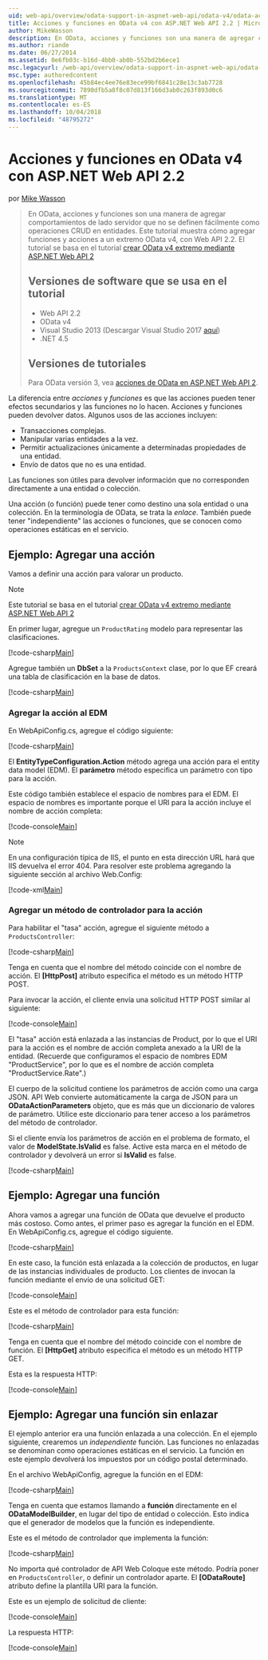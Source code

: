 ```yaml
---
uid: web-api/overview/odata-support-in-aspnet-web-api/odata-v4/odata-actions-and-functions
title: Acciones y funciones en OData v4 con ASP.NET Web API 2.2 | Microsoft Docs
author: MikeWasson
description: En OData, acciones y funciones son una manera de agregar comportamientos de lado servidor que no se definen fácilmente como operaciones CRUD en entidades. Este tutorial se muestra cómo...
ms.author: riande
ms.date: 06/27/2014
ms.assetid: 0e6fb03c-b16d-4bb0-ab0b-552bd2b6ece1
msc.legacyurl: /web-api/overview/odata-support-in-aspnet-web-api/odata-v4/odata-actions-and-functions
msc.type: authoredcontent
ms.openlocfilehash: 45b84ec4ee76e83ece99bf6841c28e13c3ab7728
ms.sourcegitcommit: 7890dfb5a8f8c07d813f166d3ab0c263f893d0c6
ms.translationtype: MT
ms.contentlocale: es-ES
ms.lasthandoff: 10/04/2018
ms.locfileid: "48795272"
---
```

<a name="actions-and-functions-in-odata-v4-using-aspnet-web-api-22"></a>Acciones y funciones en OData v4 con ASP.NET Web API 2.2
====================
por [Mike Wasson](https://github.com/MikeWasson)

> En OData, acciones y funciones son una manera de agregar comportamientos de lado servidor que no se definen fácilmente como operaciones CRUD en entidades. Este tutorial muestra cómo agregar funciones y acciones a un extremo OData v4, con Web API 2.2. El tutorial se basa en el tutorial [crear OData v4 extremo mediante ASP.NET Web API 2](create-an-odata-v4-endpoint.md)
>
> ## <a name="software-versions-used-in-the-tutorial"></a>Versiones de software que se usa en el tutorial
>
> - Web API 2.2
> - OData v4
> - Visual Studio 2013 (Descargar Visual Studio 2017 [aquí](https://visualstudio.microsoft.com/downloads/?utm_medium=microsoft&utm_source=docs.microsoft.com&utm_campaign=button+cta&utm_content=download+vs2017))
> - .NET 4.5
>
> ## <a name="tutorial-versions"></a>Versiones de tutoriales
>
> Para OData versión 3, vea [acciones de OData en ASP.NET Web API 2](../odata-v3/odata-actions.md).

La diferencia entre *acciones* y *funciones* es que las acciones pueden tener efectos secundarios y las funciones no lo hacen. Acciones y funciones pueden devolver datos. Algunos usos de las acciones incluyen:

- Transacciones complejas.
- Manipular varias entidades a la vez.
- Permitir actualizaciones únicamente a determinadas propiedades de una entidad.
- Envío de datos que no es una entidad.

Las funciones son útiles para devolver información que no corresponden directamente a una entidad o colección.

Una acción (o función) puede tener como destino una sola entidad o una colección. En la terminología de OData, se trata la *enlace*. También puede tener &quot;independiente&quot; las acciones o funciones, que se conocen como operaciones estáticas en el servicio.

## <a name="example-adding-an-action"></a>Ejemplo: Agregar una acción

Vamos a definir una acción para valorar un producto.

> [!NOTE]
> Este tutorial se basa en el tutorial [crear OData v4 extremo mediante ASP.NET Web API 2](create-an-odata-v4-endpoint.md)


En primer lugar, agregue un `ProductRating` modelo para representar las clasificaciones.

[!code-csharp[Main](odata-actions-and-functions/samples/sample1.cs)]

Agregue también un **DbSet** a la `ProductsContext` clase, por lo que EF creará una tabla de clasificación en la base de datos.

[!code-csharp[Main](odata-actions-and-functions/samples/sample2.cs)]

### <a name="add-the-action-to-the-edm"></a>Agregar la acción al EDM

En WebApiConfig.cs, agregue el código siguiente:

[!code-csharp[Main](odata-actions-and-functions/samples/sample3.cs)]

El **EntityTypeConfiguration.Action** método agrega una acción para el entity data model (EDM). El **parámetro** método especifica un parámetro con tipo para la acción.

Este código también establece el espacio de nombres para el EDM. El espacio de nombres es importante porque el URI para la acción incluye el nombre de acción completa:

[!code-console[Main](odata-actions-and-functions/samples/sample4.cmd)]

> [!NOTE]
> En una configuración típica de IIS, el punto en esta dirección URL hará que IIS devuelva el error 404. Para resolver este problema agregando la siguiente sección al archivo Web.Config:

[!code-xml[Main](odata-actions-and-functions/samples/sample5.xml)]

### <a name="add-a-controller-method-for-the-action"></a>Agregar un método de controlador para la acción

Para habilitar el &quot;tasa&quot; acción, agregue el siguiente método a `ProductsController`:

[!code-csharp[Main](odata-actions-and-functions/samples/sample6.cs)]

Tenga en cuenta que el nombre del método coincide con el nombre de acción. El **[HttpPost]** atributo especifica el método es un método HTTP POST.

Para invocar la acción, el cliente envía una solicitud HTTP POST similar al siguiente:

[!code-console[Main](odata-actions-and-functions/samples/sample7.cmd)]

El &quot;tasa&quot; acción está enlazada a las instancias de Product, por lo que el URI para la acción es el nombre de acción completa anexado a la URI de la entidad. (Recuerde que configuramos el espacio de nombres EDM &quot;ProductService&quot;, por lo que es el nombre de acción completa &quot;ProductService.Rate&quot;.)

El cuerpo de la solicitud contiene los parámetros de acción como una carga JSON. API Web convierte automáticamente la carga de JSON para un **ODataActionParameters** objeto, que es más que un diccionario de valores de parámetro. Utilice este diccionario para tener acceso a los parámetros del método de controlador.

Si el cliente envía los parámetros de acción en el problema de formato, el valor de **ModelState.IsValid** es false. Active esta marca en el método de controlador y devolverá un error si **IsValid** es false.

[!code-csharp[Main](odata-actions-and-functions/samples/sample8.cs)]

## <a name="example-adding-a-function"></a>Ejemplo: Agregar una función

Ahora vamos a agregar una función de OData que devuelve el producto más costoso. Como antes, el primer paso es agregar la función en el EDM. En WebApiConfig.cs, agregue el código siguiente.

[!code-csharp[Main](odata-actions-and-functions/samples/sample9.cs)]

En este caso, la función está enlazada a la colección de productos, en lugar de las instancias individuales de producto. Los clientes de invocan la función mediante el envío de una solicitud GET:

[!code-console[Main](odata-actions-and-functions/samples/sample10.cmd)]

Este es el método de controlador para esta función:

[!code-csharp[Main](odata-actions-and-functions/samples/sample11.cs)]

Tenga en cuenta que el nombre del método coincide con el nombre de función. El **[HttpGet]** atributo especifica el método es un método HTTP GET.

Esta es la respuesta HTTP:

[!code-console[Main](odata-actions-and-functions/samples/sample12.cmd)]

## <a name="example-adding-an-unbound-function"></a>Ejemplo: Agregar una función sin enlazar

El ejemplo anterior era una función enlazada a una colección. En el ejemplo siguiente, crearemos un *independiente* función. Las funciones no enlazadas se denominan como operaciones estáticas en el servicio. La función en este ejemplo devolverá los impuestos por un código postal determinado.

En el archivo WebApiConfig, agregue la función en el EDM:

[!code-csharp[Main](odata-actions-and-functions/samples/sample13.cs)]

Tenga en cuenta que estamos llamando a **función** directamente en el **ODataModelBuilder**, en lugar del tipo de entidad o colección. Esto indica que el generador de modelos que la función es independiente.

Este es el método de controlador que implementa la función:

[!code-csharp[Main](odata-actions-and-functions/samples/sample14.cs)]

No importa qué controlador de API Web Coloque este método. Podría poner en `ProductsController`, o definir un controlador aparte. El **[ODataRoute]** atributo define la plantilla URI para la función.

Este es un ejemplo de solicitud de cliente:

[!code-console[Main](odata-actions-and-functions/samples/sample15.cmd)]

La respuesta HTTP:

[!code-console[Main](odata-actions-and-functions/samples/sample16.cmd)]
